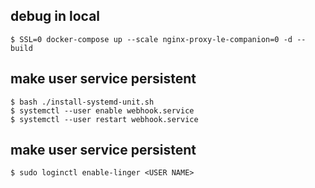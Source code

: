 ## debug in local

```
$ SSL=0 docker-compose up --scale nginx-proxy-le-companion=0 -d --build
```

## make user service persistent
```
$ bash ./install-systemd-unit.sh
$ systemctl --user enable webhook.service
$ systemctl --user restart webhook.service
```

## make user service persistent

```
$ sudo loginctl enable-linger <USER NAME>
```
